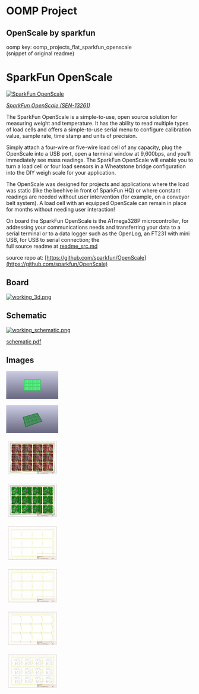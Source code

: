 # OOMP Project  
## OpenScale  by sparkfun  
  
oomp key: oomp_projects_flat_sparkfun_openscale  
(snippet of original readme)  
  
SparkFun OpenScale  
===========================================================  
  
[![SparkFun OpenScale](https://cdn.sparkfun.com//assets/parts/1/0/4/6/5/13261-01.jpg)](https://www.sparkfun.com/products/13261)  
  
[*SparkFun OpenScale (SEN-13261)*](https://www.sparkfun.com/products/13261)  
  
The SparkFun OpenScale is a simple-to-use, open source solution for measuring weight and temperature. It has the ability to read multiple types of load cells and offers a simple-to-use serial menu to configure calibration value, sample rate, time stamp and units of precision.  
  
Simply attach a four-wire or five-wire load cell of any capacity, plug the OpenScale into a USB port, open a terminal window at 9,600bps, and you’ll immediately see mass readings. The SparkFun OpenScale will enable you to turn a load cell or four load sensors in a Wheatstone bridge configuration into the DIY weigh scale for your application.  
  
The OpenScale was designed for projects and applications where the load was static (like the beehive in front of SparkFun HQ) or where constant readings are needed without user intervention (for example, on a conveyor belt system). A load cell with an equipped OpenScale can remain in place for months without needing user interaction!  
  
On board the SparkFun OpenScale is the ATmega328P microcontroller, for addressing your communications needs and transferring your data to a serial terminal or to a data logger such as the OpenLog, an FT231 with mini USB, for USB to serial connection; the  
  full source readme at [readme_src.md](readme_src.md)  
  
source repo at: [https://github.com/sparkfun/OpenScale](https://github.com/sparkfun/OpenScale)  
## Board  
  
[![working_3d.png](working_3d_600.png)](working_3d.png)  
## Schematic  
  
[![working_schematic.png](working_schematic_600.png)](working_schematic.png)  
  
[schematic pdf](working_schematic.pdf)  
## Images  
  
[![working_3D_bottom.png](working_3D_bottom_140.png)](working_3D_bottom.png)  
  
[![working_3D_top.png](working_3D_top_140.png)](working_3D_top.png)  
  
[![working_assembly_page_01.png](working_assembly_page_01_140.png)](working_assembly_page_01.png)  
  
[![working_assembly_page_02.png](working_assembly_page_02_140.png)](working_assembly_page_02.png)  
  
[![working_assembly_page_03.png](working_assembly_page_03_140.png)](working_assembly_page_03.png)  
  
[![working_assembly_page_04.png](working_assembly_page_04_140.png)](working_assembly_page_04.png)  
  
[![working_assembly_page_05.png](working_assembly_page_05_140.png)](working_assembly_page_05.png)  
  
[![working_assembly_page_06.png](working_assembly_page_06_140.png)](working_assembly_page_06.png)  
